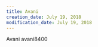 ```yaml
---
title: Avani
creation_date: July 19, 2018
modification_date: July 19, 2018
---
```



Avani 
avani8400
